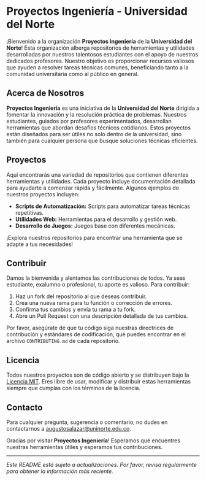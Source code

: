 # Proyectos Ingeniería - Universidad del Norte

¡Bienvenido a la organización **Proyectos Ingeniería** de la **Universidad del Norte**! Esta organización alberga repositorios de herramientas y utilidades desarrolladas por nuestros talentosos estudiantes con el apoyo de nuestros dedicados profesores. Nuestro objetivo es proporcionar recursos valiosos que ayuden a resolver tareas técnicas comunes, beneficiando tanto a la comunidad universitaria como al público en general.

## Acerca de Nosotros

**Proyectos Ingeniería** es una iniciativa de la **Universidad del Norte** dirigida a fomentar la innovación y la resolución práctica de problemas. Nuestros estudiantes, guiados por profesores experimentados, desarrollan herramientas que abordan desafíos técnicos cotidianos. Estos proyectos están diseñados para ser útiles no solo dentro de la universidad, sino también para cualquier persona que busque soluciones técnicas eficientes.

## Proyectos

Aquí encontrarás una variedad de repositorios que contienen diferentes herramientas y utilidades. Cada proyecto incluye documentación detallada para ayudarte a comenzar rápida y fácilmente. Algunos ejemplos de nuestros proyectos incluyen:

- **Scripts de Automatización:** Scripts para automatizar tareas técnicas repetitivas.
- **Utilidades Web:** Herramientas para el desarrollo y gestión web.
- **Desarrollo de Juegos:** Juegos base con diferentes mecánicas.

¡Explora nuestros repositorios para encontrar una herramienta que se adapte a tus necesidades!

## Contribuir

Damos la bienvenida y alentamos las contribuciones de todos. Ya seas estudiante, exalumno o profesional, tu aporte es valioso. Para contribuir:

1. Haz un fork del repositorio al que deseas contribuir.
2. Crea una nueva rama para tu función o corrección de errores.
3. Confirma tus cambios y envía tu rama a tu fork.
4. Abre un Pull Request con una descripción detallada de tus cambios.

Por favor, asegúrate de que tu código siga nuestras directrices de contribución y estándares de codificación, que puedes encontrar en el archivo `CONTRIBUTING.md` de cada repositorio.

## Licencia

Todos nuestros proyectos son de código abierto y se distribuyen bajo la [Licencia MIT](LICENSE). Eres libre de usar, modificar y distribuir estas herramientas siempre que cumplas con los términos de la licencia.

## Contacto

Para cualquier pregunta, sugerencia o comentario, no dudes en contactarnos a [augustosalazar@uninorte.edu.co](mailto:augustosalazar@uninorte.edu.co).

Gracias por visitar **Proyectos Ingeniería**! Esperamos que encuentres nuestras herramientas útiles y esperamos tus contribuciones.

---

*Este README está sujeto a actualizaciones. Por favor, revisa regularmente para obtener la información más reciente.*
